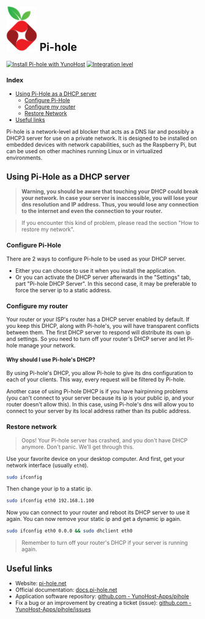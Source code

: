 # <img src="/images/pihole_logo.png" width="80px" alt="Pi-hole's logo"> Pi-hole

[![Install Pi-hole with YunoHost](https://install-app.yunohost.org/install-with-yunohost.png)](https://install-app.yunohost.org/?app=pihole) [![Integration level](https://dash.yunohost.org/integration/pihole.svg)](https://dash.yunohost.org/appci/app/pihole)

### Index

- [Using Pi-Hole as a DHCP server](#using-pi-hole-as-a-dhcp-server)
  - [Configure Pi-Hole](#configure-pi-hole)
  - [Configure my router](#configure-my-router)
  - [Restore Network](#restore-network)
- [Useful links](#useful-links)

Pi-hole is a network-level ad blocker that acts as a DNS liar and possibly a DHCP3 server for use on a private network. It is designed to be installed on embedded devices with network capabilities, such as the Raspberry Pi, but can be used on other machines running Linux or in virtualized environments.

## Using Pi-Hole as a DHCP server

> **Warning, you should be aware that touching your DHCP could break your network.
In case your server is inaccessible, you will lose your dns resolution and IP address.
Thus, you would lose any connection to the internet and even the connection to your router.**

> If you encounter this kind of problem, please read the section "How to restore my network".

### Configure Pi-Hole

There are 2 ways to configure Pi-hole to be used as your DHCP server.
- Either you can choose to use it when you install the application.
- Or you can activate the DHCP server afterwards in the "Settings" tab, part "Pi-hole DHCP Server".
In this second case, it may be preferable to force the server ip to a static address.

### Configure my router

Your router or your ISP's router has a DHCP server enabled by default.
If you keep this DHCP, along with Pi-hole's, you will have transparent conflicts between them.
The first DHCP server to respond will distribute its own ip and settings.
So you need to turn off your router's DHCP server and let Pi-hole manage your network.

#### Why should I use Pi-hole's DHCP?

By using Pi-hole's DHCP, you allow Pi-hole to give its dns configuration to each of your clients. This way, every request will be filtered by Pi-hole.

Another case of using Pi-hole DHCP is if you have hairpinning problems (you can't connect to your server because its ip is your public ip, and your router doesn't allow this).
In this case, using Pi-hole's dns will allow you to connect to your server by its local address rather than its public address.

### Restore network

> Oops!
Your Pi-hole server has crashed, and you don't have DHCP anymore.
Don't panic. We'll get through this.

Use your favorite device on your desktop computer.
And first, get your network interface (usually `eth0`).
```bash
sudo ifconfig
```

Then change your ip to a static ip.
```bash
sudo ifconfig eth0 192.168.1.100
```

Now you can connect to your router and reboot its DHCP server to use it again.
You can now remove your static ip and get a dynamic ip again.
```bash
sudo ifconfig eth0 0.0.0 && sudo dhclient eth0
```

> Remember to turn off your router's DHCP if your server is running again.

## Useful links

+ Website: [pi-hole.net](https://pi-hole.net)
+ Official documentation: [docs.pi-hole.net](https://docs.pi-hole.net/)
+ Application software repository: [github.com - YunoHost-Apps/pihole](https://github.com/YunoHost-Apps/pihole_ynh)
+ Fix a bug or an improvement by creating a ticket (issue): [github.com - YunoHost-Apps/pihole/issues](https://github.com/YunoHost-Apps/pihole_ynh/issues)
